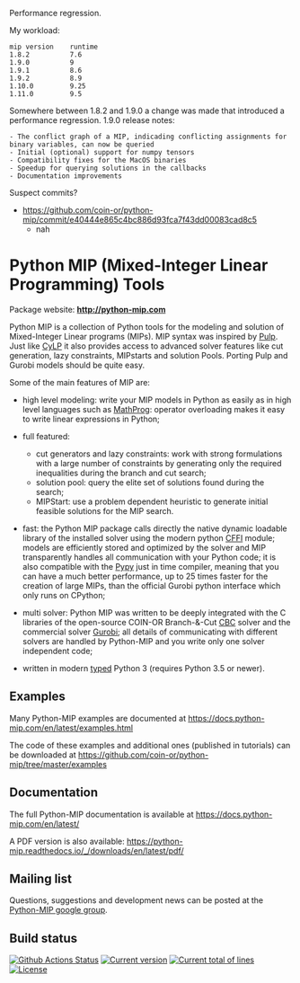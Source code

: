 Performance regression.

My workload:
```
mip version    runtime
1.8.2          7.6
1.9.0          9
1.9.1          8.6
1.9.2          8.9
1.10.0         9.25
1.11.0         9.5
```

Somewhere between 1.8.2 and 1.9.0 a change was made that introduced a performance
regression.
1.9.0 release notes:
```
- The conflict graph of a MIP, indicading conflicting assignments for binary variables, can now be queried
- Initial (optional) support for numpy tensors
- Compatibility fixes for the MacOS binaries
- Speedup for querying solutions in the callbacks
- Documentation improvements
```

Suspect commits?

- https://github.com/coin-or/python-mip/commit/e40444e865c4bc886d93fca7f43dd00083cad8c5
  - nah


# Python MIP (Mixed-Integer Linear Programming) Tools

Package website: **http://python-mip.com**

Python MIP is a collection of Python tools for the modeling and solution
of Mixed-Integer Linear programs (MIPs). MIP syntax was inspired by
[Pulp](https://github.com/coin-or/pulp). Just like
[CyLP](https://github.com/coin-or/CyLP) it also provides access to
advanced solver features like cut generation, lazy constraints, MIPstarts
and solution Pools. Porting Pulp and Gurobi models should be quite easy.

Some of the main features of MIP are:

* high level modeling: write your MIP models in Python as easily as in
  high level languages such as
  [MathProg](https://en.wikibooks.org/wiki/GLPK/GMPL_(MathProg)): 
  operator overloading makes it easy to write linear expressions in Python;

* full featured:
    - cut generators and lazy constraints: work with strong formulations with a
    large number of constraints by generating only the required inequalities
    during the branch and cut search;
    - solution pool: query the elite set of solutions found during the search;
    - MIPStart: use a problem dependent heuristic to generate initial feasible
    solutions for the MIP search.

* fast: the Python MIP package calls directly the native dynamic loadable
  library of the installed solver using the modern python
  [CFFI](https://cffi.readthedocs.io) module; models
  are efficiently stored and optimized by the solver and MIP transparently
  handles all communication with your Python code; it is also compatible
  with the [Pypy](https://pypy.org/) just in time compiler, meaning that
  you can have a much better performance, up to 25 times faster for the 
  creation of large MIPs, than the official Gurobi python interface 
  which only runs on CPython;

* multi solver: Python MIP was written to be deeply integrated with the
  C libraries of the open-source COIN-OR Branch-&-Cut
  [CBC](https://projects.coin-or.org/Cbc) solver and the commercial solver
  [Gurobi](http://www.gurobi.com/); all details of communicating with 
  different solvers are handled by Python-MIP and you write only one
  solver independent code;

* written in modern [typed](https://docs.python.org/3/library/typing.html) Python 3 (requires Python 3.5 or newer).

## Examples

Many Python-MIP examples are documented at https://docs.python-mip.com/en/latest/examples.html 

The code of these examples and additional ones (published in tutorials) can be downloaded at https://github.com/coin-or/python-mip/tree/master/examples

## Documentation
 
The full Python-MIP documentation is available at
https://docs.python-mip.com/en/latest/

A PDF version is also available:
https://python-mip.readthedocs.io/_/downloads/en/latest/pdf/

## Mailing list

Questions, suggestions and development news can be posted at the [Python-MIP
google group](https://groups.google.com/forum/#!forum/python-mip).
 
## Build status

[![Github Actions Status](https://github.com/coin-or/python-mip/workflows/CI/badge.svg?branch=master)](https://github.com/coin-or/python-mip/actions)
[![Current version](https://badge.fury.io/gh/coin-or%2Fpython-mip.svg)](https://github.com/coin-or/python-mip/releases)
[![Current total of lines](https://tokei.rs/b1/github/coin-or/python-mip?category=lines)](https://github.com/coin-or/python-mip)
[![License](https://img.shields.io/badge/license-EPL-blue.svg)](https://github.com/coin-or/python-mip/blob/master/LICENSE)

